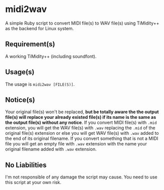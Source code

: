 # midi2wav
A simple Ruby script to convert MIDI file(s) to WAV file(s) using TiMidity++ as the backend for Linux system.

## Requirement(s)
A working TiMidity++ (including soundfont).

## Usage(s)
The usage is `midi2wav [FILE(S)]`.

## Notice(s)
Your original file(s) won't be replaced, **but be totally aware the the output file(s) will replace your already existed file(s) if its name is the same as the output file(s) without any notice**. If you convert MIDI file(s) with `.mid` extension, you will get the WAV file(s) with `.wav` replacing the `.mid` of the original file(s) extension or else you will get WAV file(s) with `.wav` added to the end of its original filename. If you convert something that is not a MIDI file you will get an empty file with `.wav` extension with the name your original filename added with `.wav` extension.

## No Liabilities
I'm not responsible of any damage the script may cause. You need to use this script at your own risk.
